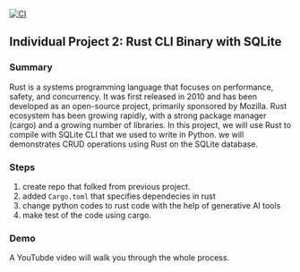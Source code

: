 [![CI](https://github.com/BobZhang26/Bob_PythonTemplate1/actions/workflows/cicd.yml/badge.svg)](https://github.com/BobZhang26/Bob_PythonTemplate1/actions/workflows/cicd.yml)
## Individual Project 2: Rust CLI Binary with SQLite 

### Summary 
Rust is a systems programming language that focuses on performance, safety, and concurrency. It was first released in 2010 and has been developed as an open-source project, primarily sponsored by Mozilla. Rust ecosystem has been growing rapidly, with a strong package manager (cargo) and a growing number of libraries. In this project, we will use Rust to compile with SQLite CLI that we used to write in Python. we will demonstrates CRUD operations using Rust on the SQLite database. 

### Steps
1. create repo that folked from previous project.
2. added `Cargo.toml` that specifies dependecies in rust
3. change python codes to rust code with the help of generative AI tools
4. make test of the code using cargo.

### Demo 
A YouTubde video will walk you through the whole process. 


